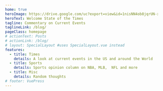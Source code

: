 ```yaml
---
home: true
heroImage: https://drive.google.com/uc?export=view&id=1nisNN4ob8jqrUN-xby5NWBNwrnx06bp7
heroText: Welcome State of the Times
tagline: Commentary on Current Events
taglineLink: /blog/
pageClass: homepage
# actionText: Posts
# actionLink: /blog/
# layout: SpecialLayout #uses SpecialLayout.vue instead
features:
  - title: Times
    details: A look at current events in the US and around the World
  - title: Sports
    details: Sports opinion column on NBA, MLB,  NFL and more
  - title: Misc
    details: Random thoughts
# footer: VuePress 
---
```


<!-- <Home/> -->